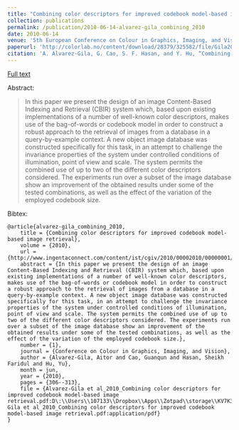 ```yaml
---
title: "Combining color descriptors for improved codebook model-based image retrieval"
collection: publications
permalink: /publication/2010-06-14-alvarez-gila_combining_2010
date: 2010-06-14
venue: '5th European Conference on Colour in Graphics, Imaging, and Vision 2010'
paperurl: 'http://colorlab.no/content/download/28379/325582/file/Gila2010.pdf'
citation: 'A. Alvarez-Gila, G. Cao, S. F. Hasan, and Y. Hu, “Combining color descriptors for improved codebook model-based image retrieval,” Conference on Colour in Graphics, Imaging, and Vision, vol. 2010, no. 1, pp. 306–313, Jun. 2010.'
---
```


<a href='http://colorlab.no/content/download/28379/325582/file/Gila2010.pdf'>Full text</a>

Abstract: 

>In this paper we present the design of an image Content-Based Indexing and Retrieval (CBIR) system which, based upon existing implementations of a number of well-known color descriptors, makes use of the bag-of-words or codebook model in order to construct a robust approach to the retrieval of images from a database in a query-by-example context. A new object image database was constructed specifically for this task, in an attempt to challenge the invariance properties of the system under controlled conditions of illumination, point of view and scale. The system permits the combined use of up to two of the different color descriptors considered. The experiments run over a subset of the image database show an improvement of the obtained results under some of the tested combinations, as well as the effect of the variation of the employed codebook size.

Bibtex: 

```
@article{alvarez-gila_combining_2010,
	title = {Combining color descriptors for improved codebook model-based image retrieval},
	volume = {2010},
	url = {http://www.ingentaconnect.com/content/ist/cgiv/2010/00002010/00000001/art00049},
	abstract = {In this paper we present the design of an image Content-Based Indexing and Retrieval (CBIR) system which, based upon existing implementations of a number of well-known color descriptors, makes use of the bag-of-words or codebook model in order to construct a robust approach to the retrieval of images from a database in a query-by-example context. A new object image database was constructed specifically for this task, in an attempt to challenge the invariance properties of the system under controlled conditions of illumination, point of view and scale. The system permits the combined use of up to two of the different color descriptors considered. The experiments run over a subset of the image database show an improvement of the obtained results under some of the tested combinations, as well as the effect of the variation of the employed codebook size.},
	number = {1},
	journal = {Conference on Colour in Graphics, Imaging, and Vision},
	author = {Alvarez-Gila, Aitor and Cao, Guanqun and Hasan, Sheikh Faridul and Hu, Yu},
	month = jun,
	year = {2010},
	pages = {306--313},
	file = {Alvarez-Gila et al_2010_Combining color descriptors for improved codebook model-based image retrieval.pdf:D\:\\Users\\107133\\Dropbox\\Apps\\Zotpad\\storage\\KV7K3AZ7\\Alvarez-Gila et al_2010_Combining color descriptors for improved codebook model-based image retrieval.pdf:application/pdf}
}
```